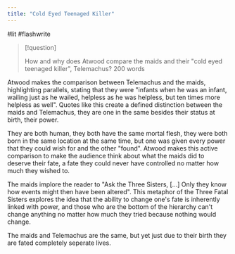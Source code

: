 ```yaml
---
title: "Cold Eyed Teenaged Killer"
---
```

#lit #flashwrite 

> [!question] 
> 
> How and why does Atwood compare the maids and their "cold eyed teenaged killer", Telemachus? 200 words

Atwood makes the comparison between Telemachus and the maids, highlighting parallels, stating that they were "infants when he was an infant, wailing just as he wailed, helpless as he was helpless, but ten times more helpless as well". Quotes like this create a defined distinction between the maids and Telemachus, they are one in the same besides their status at birth, their power. 

They are both human, they both have the same mortal flesh, they were both born in the same location at the same time, but one was given every power that they could wish for and the other "found". Atwood makes this active comparison to make the audience think about what the maids did to deserve their fate, a fate they could never have controlled no matter how much they wished to. 

The maids implore the reader to "Ask the Three Sisters, [...] Only they know how events might then have been altered". This metaphor of the Three Fatal Sisters explores the idea that the ability to change one's fate is inherently linked with power, and those who are the bottom of the hierarchy can't change anything no matter how much they tried because nothing would change. 

The maids and Telemachus are the same, but yet just due to their birth they are fated completely seperate lives.